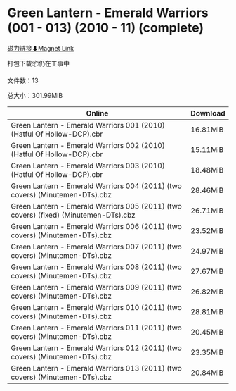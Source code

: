 # Green Lantern - Emerald Warriors (001 - 013) (2010 - 11) (complete)

[磁力链接⬇Magnet Link](magnet:?xt=urn:btih:8c584b02e910142ce94b294e33ad7c4e4d51c48c&dn=Green%20Lantern%20-%20Emerald%20Warriors%20%28001%20-%20013%29%20%282010%20-%2011%29%20%28complete%29)

打包下载📦仍在工事中

文件数：13

总大小：301.99MiB

Online | Download
--- | ---
Green Lantern - Emerald Warriors 001 (2010) (Hatful Of Hollow-DCP).cbr | 16.81MiB
Green Lantern - Emerald Warriors 002 (2010) (Hatful Of Hollow-DCP).cbr | 15.11MiB
Green Lantern - Emerald Warriors 003 (2010) (Hatful Of Hollow-DCP).cbr | 18.48MiB
Green Lantern - Emerald Warriors 004 (2011) (two covers) (Minutemen-DTs).cbz | 28.46MiB
Green Lantern - Emerald Warriors 005 (2011) (two covers) (fixed) (Minutemen-DTs).cbz | 26.71MiB
Green Lantern - Emerald Warriors 006 (2011) (two covers) (Minutemen-DTs).cbz | 23.52MiB
Green Lantern - Emerald Warriors 007 (2011) (two covers) (Minutemen-DTs).cbz | 24.97MiB
Green Lantern - Emerald Warriors 008 (2011) (two covers) (Minutemen-DTs).cbz | 27.67MiB
Green Lantern - Emerald Warriors 009 (2011) (two covers) (Minutemen-DTs).cbz | 26.82MiB
Green Lantern - Emerald Warriors 010 (2011) (two covers) (Minutemen-DTs).cbz | 28.81MiB
Green Lantern - Emerald Warriors 011 (2011) (two covers) (Minutemen-DTs).cbz | 20.45MiB
Green Lantern - Emerald Warriors 012 (2011) (two covers) (Minutemen-DTs).cbz | 23.35MiB
Green Lantern - Emerald Warriors 013 (2011) (two covers) (Minutemen-DTs).cbz | 20.84MiB
